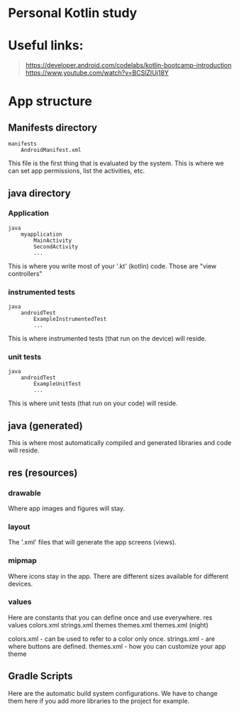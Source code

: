 # Personal Kotlin study
# Useful links:
> https://developer.android.com/codelabs/kotlin-bootcamp-introduction
> https://www.youtube.com/watch?v=BCSlZIUj18Y


# App structure
## Manifests directory
    manifests
        AndroidManifest.xml

This file is the first thing that is evaluated by the system.
This is where we can set app permissions, list the activities, etc.

## java directory
### Application
    java
        myapplication
            MainActivity
            SecondActivity
            ...

This is where you write most of your '.kt' (kotlin) code.
Those are "view controllers"

### instrumented tests
    java
        androidTest
            ExampleInstrumentedTest
            ...

This is where instrumented tests (that run on the device) will reside.

### unit tests
    java
        androidTest
            ExampleUnitTest
            ...

This is where unit tests (that run on your code) will reside.

## java (generated)
This is where most automatically compiled and generated libraries
and code will reside.

## res (resources)
### drawable
Where app images and figures will stay.

### layout
The '.xml' files that will generate the app screens (views).

### mipmap
Where icons stay in the app. There are different sizes available for
different devices.

### values
Here are constants that you can define once and use everywhere.
    res
        values
            colors.xml
            strings.xml
            themes
                themes.xml
                themes.xml (night)

colors.xml  - can be used to refer to a color only once.
strings.xml - are where buttons are defined.
themes.xml  - how you can customize your app theme

## Gradle Scripts
Here are the automatic build system configurations.
We have to change them here if you add more libraries to the project
for example.




